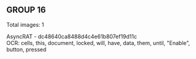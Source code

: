 ## GROUP 16
Total images: 1  

AsyncRAT - dc48640ca8488d4c4e61b807ef19d11c  
OCR: cells, this, document, locked, will, have, data, them, until, "Enable", button, pressed  


